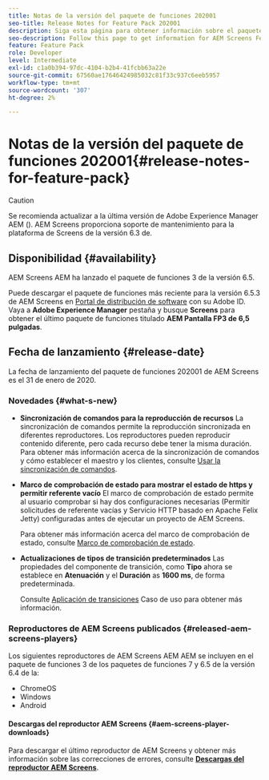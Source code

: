 ```yaml
---
title: Notas de la versión del paquete de funciones 202001
seo-title: Release Notes for Feature Pack 202001
description: Siga esta página para obtener información sobre el paquete de funciones de AEM Screens 202001 lanzado el 31 de enero de 2020.
seo-description: Follow this page to get information for AEM Screens Feature Pack 202001 released on January 31, 2020.
feature: Feature Pack
role: Developer
level: Intermediate
exl-id: c1a0b394-97dc-4104-b2b4-41fcbb63a22e
source-git-commit: 67560ae17646424985032c81f33c937c6eeb5957
workflow-type: tm+mt
source-wordcount: '307'
ht-degree: 2%

---
```


# Notas de la versión del paquete de funciones 202001{#release-notes-for-feature-pack}

>[!CAUTION]
>
>Se recomienda actualizar a la última versión de Adobe Experience Manager AEM (). AEM Screens proporciona soporte de mantenimiento para la plataforma de Screens de la versión 6.3 de.

## Disponibilidad {#availability}

AEM Screens AEM ha lanzado el paquete de funciones 3 de la versión 6.5.

Puede descargar el paquete de funciones más reciente para la versión 6.5.3 de AEM Screens en [Portal de distribución de software](https://experience.adobe.com/#/downloads/content/software-distribution/es/aem.html) con su Adobe ID. Vaya a **Adobe Experience Manager** pestaña y busque **Screens** para obtener el último paquete de funciones titulado **AEM Pantalla FP3 de 6,5 pulgadas**.

## Fecha de lanzamiento {#release-date}

La fecha de lanzamiento del paquete de funciones 202001 de AEM Screens es el 31 de enero de 2020.

### Novedades {#what-s-new}

* **Sincronización de comandos para la reproducción de recursos**
La sincronización de comandos permite la reproducción sincronizada en diferentes reproductores. Los reproductores pueden reproducir contenido diferente, pero cada recurso debe tener la misma duración.
Para obtener más información acerca de la sincronización de comandos y cómo establecer el maestro y los clientes, consulte [Usar la sincronización de comandos](using-command-sync.md).

* **Marco de comprobación de estado para mostrar el estado de https y permitir referente vacío**
El marco de comprobación de estado permite al usuario comprobar si hay dos configuraciones necesarias (Permitir solicitudes de referente vacías y Servicio HTTP basado en Apache Felix Jetty) configuradas antes de ejecutar un proyecto de AEM Screens.

  Para obtener más información acerca del marco de comprobación de estado, consulte [Marco de comprobación de estado](/help/user-guide/configuring-screens-introduction.md#health-check-framework).

* **Actualizaciones de tipos de transición predeterminados**
Las propiedades del componente de transición, como **Tipo** ahora se establece en **Atenuación** y el **Duración** as **1600 ms**, de forma predeterminada.

  Consulte [Aplicación de transiciones](/help/user-guide/applying-transitions.md) Caso de uso para obtener más información.


### Reproductores de AEM Screens publicados {#released-aem-screens-players}

Los siguientes reproductores de AEM Screens AEM AEM se incluyen en el paquete de funciones 3 de los paquetes de funciones 7 y 6.5 de la versión 6.4 de la:

* ChromeOS
* Windows
* Android

#### Descargas del reproductor AEM Screens  {#aem-screens-player-downloads}

Para descargar el último reproductor de AEM Screens y obtener más información sobre las correcciones de errores, consulte [**Descargas del reproductor AEM Screens**](https://download.macromedia.com/screens/).
